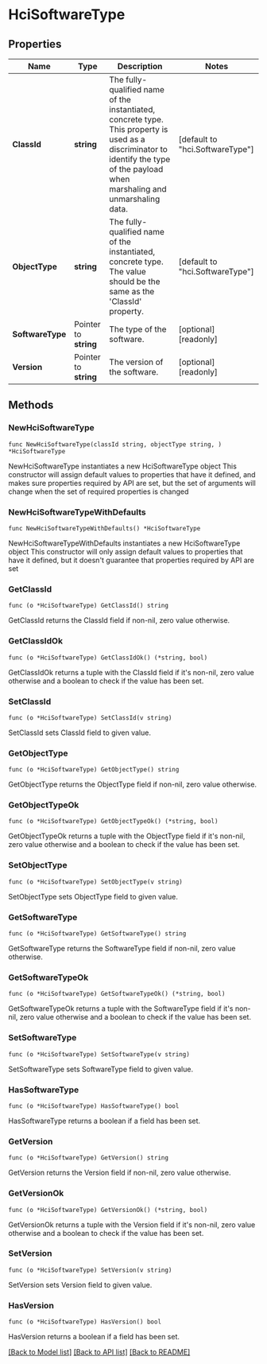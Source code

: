 # HciSoftwareType

## Properties

Name | Type | Description | Notes
------------ | ------------- | ------------- | -------------
**ClassId** | **string** | The fully-qualified name of the instantiated, concrete type. This property is used as a discriminator to identify the type of the payload when marshaling and unmarshaling data. | [default to "hci.SoftwareType"]
**ObjectType** | **string** | The fully-qualified name of the instantiated, concrete type. The value should be the same as the &#39;ClassId&#39; property. | [default to "hci.SoftwareType"]
**SoftwareType** | Pointer to **string** | The type of the software. | [optional] [readonly] 
**Version** | Pointer to **string** | The version of the software. | [optional] [readonly] 

## Methods

### NewHciSoftwareType

`func NewHciSoftwareType(classId string, objectType string, ) *HciSoftwareType`

NewHciSoftwareType instantiates a new HciSoftwareType object
This constructor will assign default values to properties that have it defined,
and makes sure properties required by API are set, but the set of arguments
will change when the set of required properties is changed

### NewHciSoftwareTypeWithDefaults

`func NewHciSoftwareTypeWithDefaults() *HciSoftwareType`

NewHciSoftwareTypeWithDefaults instantiates a new HciSoftwareType object
This constructor will only assign default values to properties that have it defined,
but it doesn't guarantee that properties required by API are set

### GetClassId

`func (o *HciSoftwareType) GetClassId() string`

GetClassId returns the ClassId field if non-nil, zero value otherwise.

### GetClassIdOk

`func (o *HciSoftwareType) GetClassIdOk() (*string, bool)`

GetClassIdOk returns a tuple with the ClassId field if it's non-nil, zero value otherwise
and a boolean to check if the value has been set.

### SetClassId

`func (o *HciSoftwareType) SetClassId(v string)`

SetClassId sets ClassId field to given value.


### GetObjectType

`func (o *HciSoftwareType) GetObjectType() string`

GetObjectType returns the ObjectType field if non-nil, zero value otherwise.

### GetObjectTypeOk

`func (o *HciSoftwareType) GetObjectTypeOk() (*string, bool)`

GetObjectTypeOk returns a tuple with the ObjectType field if it's non-nil, zero value otherwise
and a boolean to check if the value has been set.

### SetObjectType

`func (o *HciSoftwareType) SetObjectType(v string)`

SetObjectType sets ObjectType field to given value.


### GetSoftwareType

`func (o *HciSoftwareType) GetSoftwareType() string`

GetSoftwareType returns the SoftwareType field if non-nil, zero value otherwise.

### GetSoftwareTypeOk

`func (o *HciSoftwareType) GetSoftwareTypeOk() (*string, bool)`

GetSoftwareTypeOk returns a tuple with the SoftwareType field if it's non-nil, zero value otherwise
and a boolean to check if the value has been set.

### SetSoftwareType

`func (o *HciSoftwareType) SetSoftwareType(v string)`

SetSoftwareType sets SoftwareType field to given value.

### HasSoftwareType

`func (o *HciSoftwareType) HasSoftwareType() bool`

HasSoftwareType returns a boolean if a field has been set.

### GetVersion

`func (o *HciSoftwareType) GetVersion() string`

GetVersion returns the Version field if non-nil, zero value otherwise.

### GetVersionOk

`func (o *HciSoftwareType) GetVersionOk() (*string, bool)`

GetVersionOk returns a tuple with the Version field if it's non-nil, zero value otherwise
and a boolean to check if the value has been set.

### SetVersion

`func (o *HciSoftwareType) SetVersion(v string)`

SetVersion sets Version field to given value.

### HasVersion

`func (o *HciSoftwareType) HasVersion() bool`

HasVersion returns a boolean if a field has been set.


[[Back to Model list]](../README.md#documentation-for-models) [[Back to API list]](../README.md#documentation-for-api-endpoints) [[Back to README]](../README.md)



